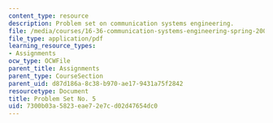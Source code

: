 ```yaml
---
content_type: resource
description: Problem set on communication systems engineering.
file: /media/courses/16-36-communication-systems-engineering-spring-2009/7300b03a5823eae72e7cd02d47654dc0_MIT16_36s09_assn05.pdf
file_type: application/pdf
learning_resource_types:
- Assignments
ocw_type: OCWFile
parent_title: Assignments
parent_type: CourseSection
parent_uid: d87d186a-8c38-b970-ae17-9431a75f2842
resourcetype: Document
title: Problem Set No. 5
uid: 7300b03a-5823-eae7-2e7c-d02d47654dc0
---
```

